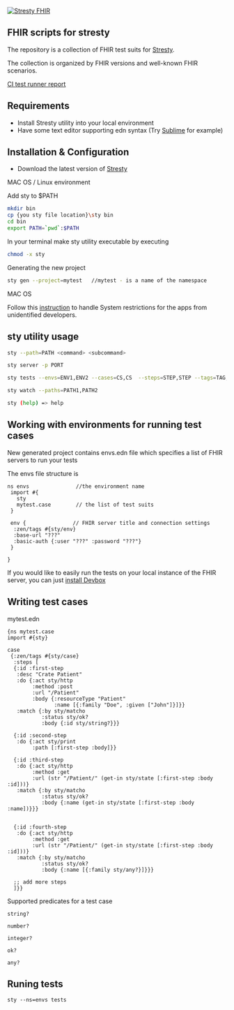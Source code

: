 [![Stresty FHIR](https://github.com/HealthSamurai/stresty-fhir/actions/workflows/main.yml/badge.svg)](https://github.com/HealthSamurai/stresty-fhir/actions/workflows/main.yml)

## FHIR scripts for stresty

The repository is a collection of FHIR test suits for [Stresty](https://github.com/HealthSamurai/stresty).

The collection is organized by FHIR versions and well-known FHIR scenarios.

[CI test runner report](https://healthsamurai.github.io/stresty-fhir/)

## Requirements

- Install Stresty utility into your local environment
- Have some text editor supporting edn syntax (Try [Sublime](https://www.sublimetext.com/)  for example)

## Installation & Configuration

- Download the latest version of [Stresty](https://github.com/HealthSamurai/stresty/releases/)

MAC OS / Linux environment

Add sty to $PATH

``` bash
mkdir bin
cp {you sty file location}\sty bin
cd bin
export PATH=`pwd`:$PATH
```

In your terminal make sty utility executable by executing

``` bash
chmod -x sty
```


Generating the new project

``` bash
sty gen --project=mytest   //mytest - is a name of the namespace
```

MAC OS

Follow this [instruction](https://www.macworld.co.uk/how-to/mac-app-unidentified-developer-3669596/#:~:text=Open%20System%20Preferences.,developers'%20from%20just%20App%20Store) to handle System restrictions for the apps from unidentified developers.


## sty utility usage

``` bash
sty --path=PATH <command> <subcommand>

sty server -p PORT

sty tests --envs=ENV1,ENV2 --cases=CS,CS  --steps=STEP,STEP --tags=TAG,TAG

sty watch --paths=PATH1,PATH2

sty (help) => help
```

## Working with environments for running test cases

New generated project contains envs.edn file which specifies a list of FHIR servers to run your tests

The envs file structure is

``` edn
ns envs               //the environment name
 import #{
   sty
   mytest.case        // the list of test suits
 }

 env {               // FHIR server title and connection settings
  :zen/tags #{sty/env}
  :base-url "???"
  :basic-auth {:user "???" :password "???"}
 }

}
```

If you would like to easily run the tests on your local instance of the FHIR server, you can just [install Devbox](https://docs.aidbox.app/getting-started/installation/setup-aidbox.dev)


## Writing test cases

mytest.edn

``` edn
{ns mytest.case
import #{sty}

case
 {:zen/tags #{sty/case}
  :steps [
  {:id :first-step
   :desc "Crate Patient"
   :do {:act sty/http 
        :method :post
        :url "/Patient"
        :body {:resourceType "Patient"
               :name [{:family "Doe", :given ["John"]}]}}
   :match {:by sty/matcho
           :status sty/ok?
           :body {:id sty/string?}}}

  {:id :second-step
   :do {:act sty/print
        :path [:first-step :body]}}

  {:id :third-step
   :do {:act sty/http 
        :method :get
        :url (str "/Patient/" (get-in sty/state [:first-step :body :id]))}
   :match {:by sty/matcho
           :status sty/ok?
           :body {:name (get-in sty/state [:first-step :body :name])}}}


  {:id :fourth-step
   :do {:act sty/http 
        :method :get
        :url (str "/Patient/" (get-in sty/state [:first-step :body :id]))}
   :match {:by sty/matcho
           :status sty/ok?
           :body {:name [{:family sty/any?}]}}}

  ;; add more steps
  ]}}
```


Supported predicates for a test case


```
string? 

number? 

integer? 

ok? 

any? 

```

## Runing tests

```
sty --ns=envs tests

```

